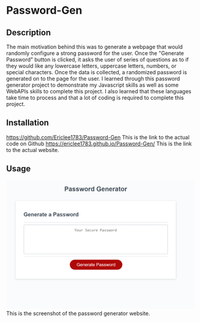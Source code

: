 # Password-Gen

## Description
The main motivation behind this was to generate a webpage that would randomly configure a strong password for the user. Once the "Generate Password" button is clicked, it asks the user of series of questions as to if they would like any lowercase letters, uppercase letters, numbers, or special characters. Once the data is collected, a randomized password is generated on to the page for the user. I learned through this password generator project to demonstrate my Javascript skills as well as some WebAPIs skills to complete this project. I also learned that these languages take time to process and that a lot of coding is required to complete this project.

## Installation
https://github.com/Ericlee1783/Password-Gen This is the link to the actual code on Github
https://ericlee1783.github.io/Password-Gen/ This is the link to the actual website.

## Usage
![Alt text](image.png) 
This is the screenshot of the password generator website. 
